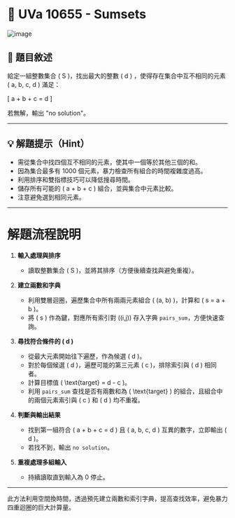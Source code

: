 # 🔢 UVa 10655 - Sumsets
![image](https://github.com/user-attachments/assets/69337f48-be12-49e4-8a98-31180dd38a1b)

## 📘 題目敘述

給定一組整數集合 \( S \)，找出最大的整數 \( d \) ，使得存在集合中互不相同的元素 \( a, b, c, d \) 滿足：

\[
a + b + c = d
\]

若無解，輸出 "no solution"。

---

## 💡 解題提示（Hint）

- 需從集合中找四個互不相同的元素，使其中一個等於其他三個的和。  
- 因為集合最多有 1000 個元素，暴力檢查所有組合的時間複雜度過高。  
- 利用排序和雙指標技巧可以降低搜尋時間。  
- 儲存所有可能的 \( a + b + c \) 組合，並與集合中元素比較。  
- 注意避免選到相同元素。

---

# 解題流程說明

1. **輸入處理與排序**  
   - 讀取整數集合 \( S \)，並將其排序（方便後續查找與避免重複）。

2. **建立兩數和字典**  
   - 利用雙層迴圈，遍歷集合中所有兩兩元素組合 \( (a, b) \)，計算和 \( s = a + b \)。  
   - 將 \( s \) 作為鍵，對應所有索引對 \((i,j)\) 存入字典 `pairs_sum`，方便快速查詢。

3. **尋找符合條件的 \( d \)**  
   - 從最大元素開始往下遍歷，作為候選 \( d \)。  
   - 對於每個候選 \( d \)，遍歷可能的第三元素 \( c \)，排除索引與 \( d \) 相同者。  
   - 計算目標值 \( \text{target} = d - c \)。  
   - 利用 `pairs_sum` 查找是否有兩數和為 \( \text{target} \) 的組合，且組合中的兩個元素索引與 \( c \) 和 \( d \) 均不重複。

4. **判斷與輸出結果**  
   - 找到第一組符合 \( a + b + c = d \) 且 \( a, b, c, d \) 互異的數字，立即輸出 \( d \)。  
   - 若找不到，輸出 `no solution`。

5. **重複處理多組輸入**  
   - 持續讀取直到輸入為 0 停止。

---

此方法利用空間換時間，透過預先建立兩數和索引字典，提高查找效率，避免暴力四重迴圈的巨大計算量。







